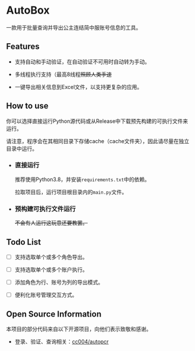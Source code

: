 # AutoBox

一款用于批量查询并导出公主连结简中服账号信息的工具。

## Features

- 支持自动和手动验证，在自动验证不可用时自动转为手动。

- 多线程执行支持（最高8线程~~照顾人类手速~~

- 一键导出相关信息到Excel文件，以支持更复杂的应用。

## How to use

你可以选择直接运行Python源代码或从Release中下载预先构建的可执行文件来运行。

请注意，程序会在其相同目录下存储cache（cache文件夹），因此请尽量在独立目录中运行。

- ### 直接运行

  推荐使用Python3.8，并安装`requirements.txt`中的依赖。

  拉取项目后，运行项目根目录内的`main.py`文件。

- ### 预构建可执行文件运行

  ~~不会有人运行这玩意还要教罢。~~

## Todo List

- [ ] 支持选取单个或多个角色导出。

- [ ] 支持选取单个或多个账户执行。

- [ ] 添加角色为行、账号为列的导出模式。

- [ ] 便利化账号管理交互方式。

## Open Source Information

本项目的部分代码来自以下开源项目，向他们表示致敬和感谢。

- 登录、验证、查询相关：[cc004/autopcr](https://github.com/cc004/autopcr)
